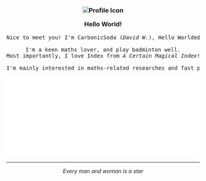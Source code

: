 <h3 align="center">
	<img src="https://avatars.githubusercontent.com/u/156987370" width="120" alt="Profile Icon" />
	<p></p>
	Hello World!
</h3>

<pre align="center">
Nice to meet you! I'm CarbonicSoda (<i>David W.</i>), Hello Worlded 02/08/2008.
	
I'm a keen maths lover, and play badminton well.
Most importantly, I love Index from <i>A Certain Magical Index</i>!
	
I'm mainly interested in maths-related researches and fast prototyping.
</pre>

<div align="center">
  <img width="500" src="https://raw.githubusercontent.com/CarbonicSoda/CarbonicSoda/refs/heads/main/github-metrics.svg" />
</div>

---
<p align="center"><i>Every man and woman is a star</i></p>

